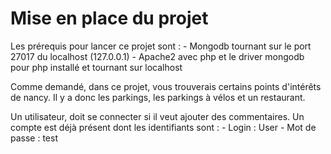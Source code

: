 # Mise en place du projet

Les prérequis pour lancer ce projet sont :
    - Mongodb tournant sur le port 27017 du localhost (127.0.0.1)
    - Apache2 avec php et le driver mongodb pour php installé et tournant sur localhost

Comme demandé, dans ce projet, vous trouverais certains points d'intérêts de nancy.
Il y a donc les parkings, les parkings à vélos et un restaurant.

Un utilisateur, doit se connecter si il veut ajouter des commentaires.
Un compte est déjà présent dont les identifiants sont :
    - Login : User
    - Mot de passe : test
